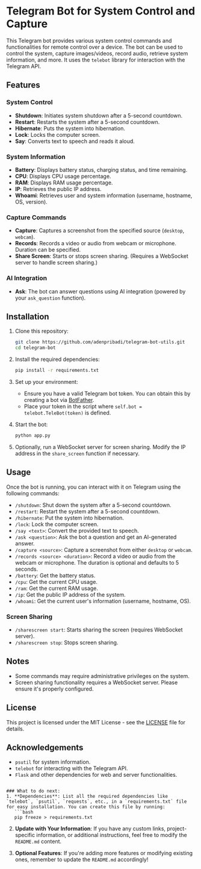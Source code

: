 # Telegram Bot for System Control and Capture

This Telegram bot provides various system control commands and functionalities for remote control over a device. The bot can be used to control the system, capture images/videos, record audio, retrieve system information, and more. It uses the `telebot` library for interaction with the Telegram API.

## Features

### System Control
- **Shutdown**: Initiates system shutdown after a 5-second countdown.
- **Restart**: Restarts the system after a 5-second countdown.
- **Hibernate**: Puts the system into hibernation.
- **Lock**: Locks the computer screen.
- **Say**: Converts text to speech and reads it aloud.

### System Information
- **Battery**: Displays battery status, charging status, and time remaining.
- **CPU**: Displays CPU usage percentage.
- **RAM**: Displays RAM usage percentage.
- **IP**: Retrieves the public IP address.
- **Whoami**: Retrieves user and system information (username, hostname, OS, version).

### Capture Commands
- **Capture**: Captures a screenshot from the specified source (`desktop`, `webcam`).
- **Records**: Records a video or audio from webcam or microphone. Duration can be specified.
- **Share Screen**: Starts or stops screen sharing. (Requires a WebSocket server to handle screen sharing.)

### AI Integration
- **Ask**: The bot can answer questions using AI integration (powered by your `ask_question` function).

## Installation

1. Clone this repository:
   ```bash
   git clone https://github.com/adenpribadi/telegram-bot-utils.git
   cd telegram-bot
   ```

2. Install the required dependencies:
   ```bash
   pip install -r requirements.txt
   ```

3. Set up your environment:
   - Ensure you have a valid Telegram bot token. You can obtain this by creating a bot via [BotFather](https://core.telegram.org/bots#botfather).
   - Place your token in the script where `self.bot = telebot.TeleBot(token)` is defined.

4. Start the bot:
   ```bash
   python app.py
   ```

5. Optionally, run a WebSocket server for screen sharing. Modify the IP address in the `share_screen` function if necessary.

## Usage

Once the bot is running, you can interact with it on Telegram using the following commands:

- `/shutdown`: Shut down the system after a 5-second countdown.
- `/restart`: Restart the system after a 5-second countdown.
- `/hibernate`: Put the system into hibernation.
- `/lock`: Lock the computer screen.
- `/say <text>`: Convert the provided text to speech.
- `/ask <question>`: Ask the bot a question and get an AI-generated answer.
- `/capture <source>`: Capture a screenshot from either `desktop` or `webcam`.
- `/records <source> <duration>`: Record a video or audio from the webcam or microphone. The duration is optional and defaults to 5 seconds.
- `/battery`: Get the battery status.
- `/cpu`: Get the current CPU usage.
- `/ram`: Get the current RAM usage.
- `/ip`: Get the public IP address of the system.
- `/whoami`: Get the current user's information (username, hostname, OS).

### Screen Sharing
- `/sharescreen start`: Starts sharing the screen (requires WebSocket server).
- `/sharescreen stop`: Stops screen sharing.

## Notes
- Some commands may require administrative privileges on the system.
- Screen sharing functionality requires a WebSocket server. Please ensure it's properly configured.

## License

This project is licensed under the MIT License - see the [LICENSE](LICENSE) file for details.

## Acknowledgements

- `psutil` for system information.
- `telebot` for interacting with the Telegram API.
- `Flask` and other dependencies for web and server functionalities.

```

### What to do next:
1. **Dependencies**: List all the required dependencies like `telebot`, `psutil`, `requests`, etc., in a `requirements.txt` file for easy installation. You can create this file by running:
   ```bash
   pip freeze > requirements.txt
   ```

2. **Update with Your Information**: If you have any custom links, project-specific information, or additional instructions, feel free to modify the `README.md` content.

3. **Optional Features**: If you're adding more features or modifying existing ones, remember to update the `README.md` accordingly!
